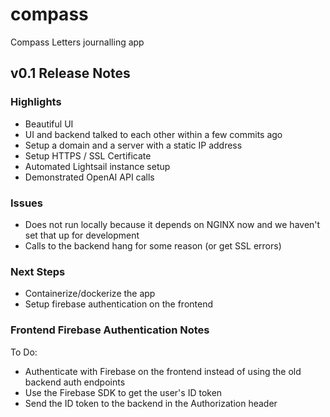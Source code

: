 # compass

Compass Letters journalling app

## v0.1 Release Notes

### Highlights

  - Beautiful UI
  - UI and backend talked to each other within a few commits ago
  - Setup a domain and a server with a static IP address
  - Setup HTTPS / SSL Certificate
  - Automated Lightsail instance setup
  - Demonstrated OpenAI API calls

### Issues

  - Does not run locally because it depends on NGINX now and we haven't set that up for development
  - Calls to the backend hang for some reason (or get SSL errors)

### Next Steps

- Containerize/dockerize the app
- Setup firebase authentication on the frontend

### Frontend Firebase Authentication Notes

To Do:
- Authenticate with Firebase on the frontend instead of using the old backend auth endpoints
- Use the Firebase SDK to get the user's ID token
- Send the ID token to the backend in the Authorization header